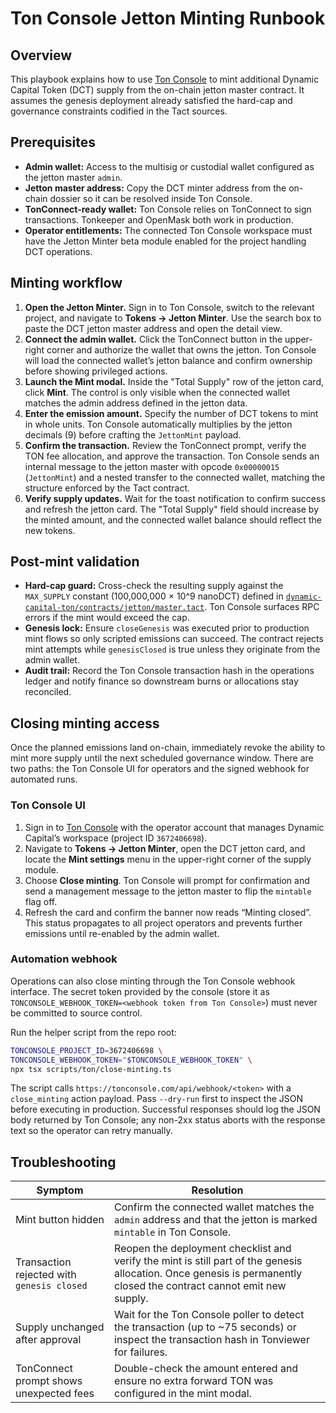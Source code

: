 # Ton Console Jetton Minting Runbook

## Overview

This playbook explains how to use [Ton Console](https://tonconsole.com/) to mint
additional Dynamic Capital Token (DCT) supply from the on-chain jetton master
contract. It assumes the genesis deployment already satisfied the hard-cap and
governance constraints codified in the Tact sources.

## Prerequisites

- **Admin wallet:** Access to the multisig or custodial wallet configured as the
  jetton master `admin`.
- **Jetton master address:** Copy the DCT minter address from the on-chain
  dossier so it can be resolved inside Ton Console.
- **TonConnect-ready wallet:** Ton Console relies on TonConnect to sign
  transactions. Tonkeeper and OpenMask both work in production.
- **Operator entitlements:** The connected Ton Console workspace must have the
  Jetton Minter beta module enabled for the project handling DCT operations.

## Minting workflow

1. **Open the Jetton Minter.** Sign in to Ton Console, switch to the relevant
   project, and navigate to **Tokens → Jetton Minter**. Use the search box to
   paste the DCT jetton master address and open the detail view.
2. **Connect the admin wallet.** Click the TonConnect button in the upper-right
   corner and authorize the wallet that owns the jetton. Ton Console will load
   the connected wallet’s jetton balance and confirm ownership before showing
   privileged actions.
3. **Launch the Mint modal.** Inside the "Total Supply" row of the jetton card,
   click **Mint**. The control is only visible when the connected wallet matches
   the admin address defined in the jetton data.
4. **Enter the emission amount.** Specify the number of DCT tokens to mint in
   whole units. Ton Console automatically multiplies by the jetton decimals (9)
   before crafting the `JettonMint` payload.
5. **Confirm the transaction.** Review the TonConnect prompt, verify the TON fee
   allocation, and approve the transaction. Ton Console sends an internal
   message to the jetton master with opcode `0x00000015` (`JettonMint`) and a
   nested transfer to the connected wallet, matching the structure enforced by
   the Tact contract.
6. **Verify supply updates.** Wait for the toast notification to confirm success
   and refresh the jetton card. The "Total Supply" field should increase by the
   minted amount, and the connected wallet balance should reflect the new
   tokens.

## Post-mint validation

- **Hard-cap guard:** Cross-check the resulting supply against the `MAX_SUPPLY`
  constant (100,000,000 × 10^9 nanoDCT) defined in
  [`dynamic-capital-ton/contracts/jetton/master.tact`](../dynamic-capital-ton/contracts/jetton/master.tact).
  Ton Console surfaces RPC errors if the mint would exceed the cap.
- **Genesis lock:** Ensure `closeGenesis` was executed prior to production mint
  flows so only scripted emissions can succeed. The contract rejects mint
  attempts while `genesisClosed` is true unless they originate from the admin
  wallet.
- **Audit trail:** Record the Ton Console transaction hash in the operations
  ledger and notify finance so downstream burns or allocations stay reconciled.

## Closing minting access

Once the planned emissions land on-chain, immediately revoke the ability to mint
more supply until the next scheduled governance window. There are two paths: the
Ton Console UI for operators and the signed webhook for automated runs.

### Ton Console UI

1. Sign in to [Ton Console](https://tonconsole.com/) with the operator account
   that manages Dynamic Capital’s workspace (project ID `3672406698`).
2. Navigate to **Tokens → Jetton Minter**, open the DCT jetton card, and locate
   the **Mint settings** menu in the upper-right corner of the supply module.
3. Choose **Close minting**. Ton Console will prompt for confirmation and send a
   management message to the jetton master to flip the `mintable` flag off.
4. Refresh the card and confirm the banner now reads “Minting closed”. This
   status propagates to all project operators and prevents further emissions
   until re-enabled by the admin wallet.

### Automation webhook

Operations can also close minting through the Ton Console webhook interface. The
secret token provided by the console (store it as
`TONCONSOLE_WEBHOOK_TOKEN=<webhook token from Ton Console>`) must never be
committed to source control.

Run the helper script from the repo root:

```bash
TONCONSOLE_PROJECT_ID=3672406698 \
TONCONSOLE_WEBHOOK_TOKEN="$TONCONSOLE_WEBHOOK_TOKEN" \
npx tsx scripts/ton/close-minting.ts
```

The script calls `https://tonconsole.com/api/webhook/<token>` with a
`close_minting` action payload. Pass `--dry-run` first to inspect the JSON
before executing in production. Successful responses should log the JSON body
returned by Ton Console; any non-2xx status aborts with the response text so the
operator can retry manually.

## Troubleshooting

| Symptom                                    | Resolution                                                                                                                                                           |
| ------------------------------------------ | -------------------------------------------------------------------------------------------------------------------------------------------------------------------- |
| Mint button hidden                         | Confirm the connected wallet matches the `admin` address and that the jetton is marked `mintable` in Ton Console.                                                    |
| Transaction rejected with `genesis closed` | Reopen the deployment checklist and verify the mint is still part of the genesis allocation. Once genesis is permanently closed the contract cannot emit new supply. |
| Supply unchanged after approval            | Wait for the Ton Console poller to detect the transaction (up to ~75 seconds) or inspect the transaction hash in Tonviewer for failures.                             |
| TonConnect prompt shows unexpected fees    | Double-check the amount entered and ensure no extra forward TON was configured in the mint modal.                                                                    |
